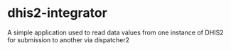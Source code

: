 # dhis2-integrator
A simple application used to read data values from one instance of DHIS2 for submission to another via dispatcher2
